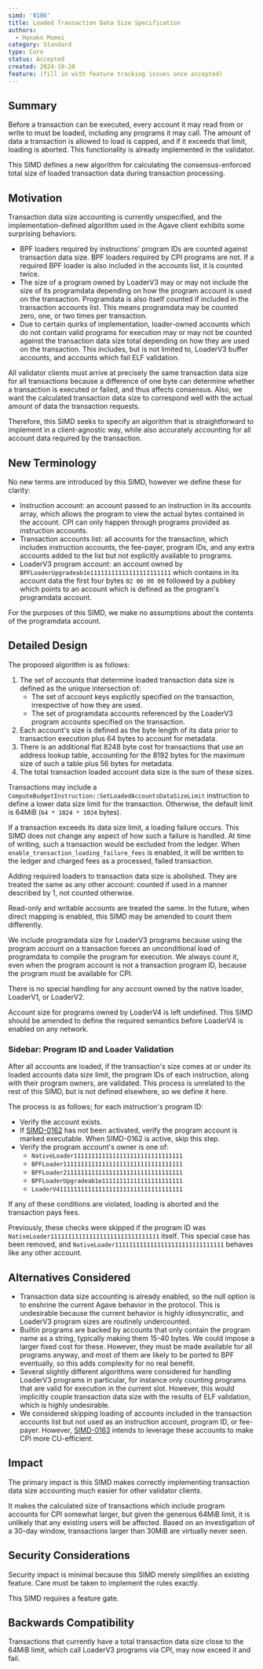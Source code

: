 ```yaml
---
simd: '0186'
title: Loaded Transaction Data Size Specification
authors:
  - Hanako Mumei
category: Standard
type: Core
status: Accepted
created: 2024-10-20
feature: (fill in with feature tracking issues once accepted)
---
```


## Summary

Before a transaction can be executed, every account it may read from or write to
must be loaded, including any programs it may call. The amount of data a
transaction is allowed to load is capped, and if it exceeds that limit, loading
is aborted. This functionality is already implemented in the validator.

This SIMD defines a new algorithm for calculating the consensus-enforced total
size of loaded transaction data during transaction processing.

## Motivation

Transaction data size accounting is currently unspecified, and the
implementation-defined algorithm used in the Agave client exhibits some
surprising behaviors:

* BPF loaders required by instructions' program IDs are counted against
transaction data size. BPF loaders required by CPI programs are not. If a
required BPF loader is also included in the accounts list, it is counted twice.
* The size of a program owned by LoaderV3 may or may not include the size of its
programdata depending on how the program account is used on the transaction.
Programdata is also itself counted if included in the transaction accounts list.
This means programdata may be counted zero, one, or two times per transaction.
* Due to certain quirks of implementation, loader-owned accounts which do not
contain valid programs for execution may or may not be counted against the
transaction data size total depending on how they are used on the transaction.
This includes, but is not limited to, LoaderV3 buffer accounts, and accounts
which fail ELF validation.

All validator clients must arrive at precisely the same transaction data size
for all transactions because a difference of one byte can determine whether a
transaction is executed or failed, and thus affects consensus. Also, we want the
calculated transaction data size to correspond well with the actual amount of
data the transaction requests.

Therefore, this SIMD seeks to specify an algorithm that is straightforward to
implement in a client-agnostic way, while also accurately accounting for all
account data required by the transaction.

## New Terminology

No new terms are introduced by this SIMD, however we define these for clarity:

* Instruction account: an account passed to an instruction in its accounts
array, which allows the program to view the actual bytes contained in the
account. CPI can only happen through programs provided as instruction accounts.
* Transaction accounts list: all accounts for the transaction, which includes
instruction accounts, the fee-payer, program IDs, and any extra accounts added
to the list but not explicitly available to programs.
* LoaderV3 program account: an account owned by
`BPFLoaderUpgradeab1e11111111111111111111111` which contains in its account data
the first four bytes `02 00 00 00` followed by a pubkey which points to an
account which is defined as the program's programdata account.

For the purposes of this SIMD, we make no assumptions about the contents of the
programdata account.

## Detailed Design

The proposed algorithm is as follows:

1. The set of accounts that determine loaded transaction data size is defined as
the unique intersection of:
    * The set of account keys explicitly specified on the transaction,
irrespective of how they are used.
    * The set of programdata accounts referenced by the LoaderV3 program
accounts specified on the transaction.
2. Each account's size is defined as the byte length of its data prior to
transaction execution plus 64 bytes to account for metadata.
3. There is an additional flat 8248 byte cost for transactions that use an
address lookup table, accounting for the 8192 bytes for the maximum size of such
a table plus 56 bytes for metadata.
4. The total transaction loaded account data size is the sum of these sizes.

Transactions may include a
`ComputeBudgetInstruction::SetLoadedAccountsDataSizeLimit` instruction to define
a lower data size limit for the transaction. Otherwise, the default limit is
64MiB (`64 * 1024 * 1024` bytes).

If a transaction exceeds its data size limit, a loading failure occurs. This
SIMD does not change any aspect of how such a failure is handled. At time of
writing, such a transaction would be excluded from the ledger. When
`enable_transaction_loading_failure_fees` is enabled, it will be written to the
ledger and charged fees as a processed, failed transaction.

Adding required loaders to transaction data size is abolished. They are treated
the same as any other account: counted if used in a manner described by 1, not
counted otherwise.

Read-only and writable accounts are treated the same. In the future, when direct
mapping is enabled, this SIMD may be amended to count them differently.

We include programdata size for LoaderV3 programs because using the program
account on a transaction forces an unconditional load of programdata to compile
the program for execution. We always count it, even when the program account is
not a transaction program ID, because the program must be available for CPI.

There is no special handling for any account owned by the native loader,
LoaderV1, or LoaderV2.

Account size for programs owned by LoaderV4 is left undefined. This SIMD should
be amended to define the required semantics before LoaderV4 is enabled on any
network.

### Sidebar: Program ID and Loader Validation

After all accounts are loaded, if the transaction's size comes at or under its
loaded accounts data size limit, the program IDs of each instruction, along with
their program owners, are validated. This process is unrelated to the rest of
this SIMD, but is not defined elsewhere, so we define it here.

The process is as follows; for each instruction's program ID:

* Verify the account exists.
* If [SIMD-0162](
https://github.com/solana-foundation/solana-improvement-documents/pull/162)
has not been activated, verify the program account is marked executable. When
SIMD-0162 is active, skip this step.
* Verify the program account's owner is one of:
    * `NativeLoader1111111111111111111111111111111`
    * `BPFLoader1111111111111111111111111111111111`
    * `BPFLoader2111111111111111111111111111111111`
    * `BPFLoaderUpgradeab1e11111111111111111111111`
    * `LoaderV411111111111111111111111111111111111`

If any of these conditions are violated, loading is aborted and the transaction
pays fees.

Previously, these checks were skipped if the program ID was
`NativeLoader1111111111111111111111111111111` itself. This special case has been
removed, and `NativeLoader1111111111111111111111111111111` behaves like any
other account.

## Alternatives Considered

* Transaction data size accounting is already enabled, so the null option is to
enshrine the current Agave behavior in the protocol. This is undesirable because
the current behavior is highly idiosyncratic, and LoaderV3 program sizes are
routinely undercounted.
* Builtin programs are backed by accounts that only contain the program name as
a string, typically making them 15-40 bytes. We could impose a larger fixed cost
for these. However, they must be made available for all programs anyway, and
most of them are likely to be ported to BPF eventually, so this adds complexity
for no real benefit.
* Several slightly different algorithms were considered for handling LoaderV3
programs in particular, for instance only counting programs that are valid for
execution in the current slot. However, this would implicitly couple transaction
data size with the results of ELF validation, which is highly undesirable.
* We considered skipping loading of accounts included in the transaction
accounts list but not used as an instruction account, program ID, or fee-payer.
However, [SIMD-0163](
https://github.com/solana-foundation/solana-improvement-documents/pull/163)
intends to leverage these accounts to make CPI more CU-efficient.

## Impact

The primary impact is this SIMD makes correctly implementing transaction data
size accounting much easier for other validator clients.

It makes the calculated size of transactions which include program accounts for
CPI somewhat larger, but given the generous 64MiB limit, it is unlikely that any
existing users will be affected. Based on an investigation of a 30-day window,
transactions larger than 30MiB are virtually never seen.

## Security Considerations

Security impact is minimal because this SIMD merely simplifies an existing
feature. Care must be taken to implement the rules exactly.

This SIMD requires a feature gate.

## Backwards Compatibility

Transactions that currently have a total transaction data size close to the
64MiB limit, which call LoaderV3 programs via CPI, may now exceed it and fail.
